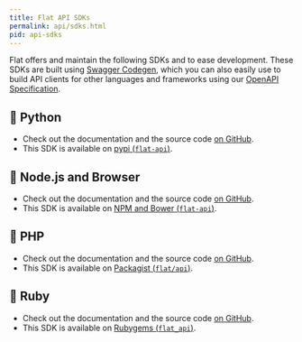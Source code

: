 ```yaml
---
title: Flat API SDKs
permalink: api/sdks.html
pid: api-sdks
---
```


Flat offers and maintain the following SDKs and to ease development. These SDKs are built using [Swagger Codegen](https://github.com/swagger-api/swagger-codegen), which you can also easily use to build API clients for other languages and frameworks using our [OpenAPI Specification](https://github.com/FlatIO/api-reference).

## 🐍 Python

* Check out the documentation and the source code [on GitHub](https://github.com/FlatIO/api-client-python).
* This SDK is available on [pypi (`flat-api`)](https://pypi.python.org/pypi/flat-api).

## 💛 Node.js and Browser

* Check out the documentation and the source code [on GitHub](https://github.com/FlatIO/api-client-js).
* This SDK is available on [NPM and Bower (`flat-api`)](https://www.npmjs.com/package/flat-api).

## 🐘 PHP

* Check out the documentation and the source code [on GitHub](https://github.com/FlatIO/api-client-php).
* This SDK is available on [Packagist (`flat/api`)](https://packagist.org/packages/flat/api).

## 💎 Ruby

* Check out the documentation and the source code [on GitHub](https://github.com/FlatIO/api-client-ruby).
* This SDK is available on [Rubygems (`flat_api`)](https://rubygems.org/gems/flat_api).

